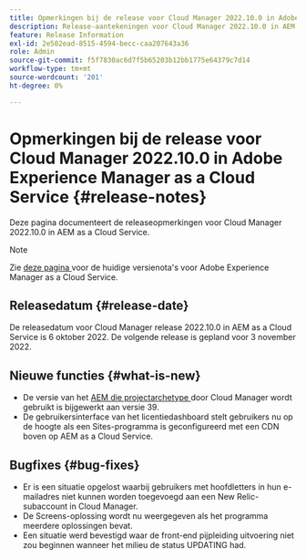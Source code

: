 ```yaml
---
title: Opmerkingen bij de release voor Cloud Manager 2022.10.0 in Adobe Experience Manager as a Cloud Service
description: Release-aantekeningen voor Cloud Manager 2022.10.0 in AEM as a Cloud Service.
feature: Release Information
exl-id: 2e502ead-8515-4594-becc-caa207643a36
role: Admin
source-git-commit: f5f7830ac6d7f5b65203b12bb1775e64379c7d14
workflow-type: tm+mt
source-wordcount: '201'
ht-degree: 0%

---
```


# Opmerkingen bij de release voor Cloud Manager 2022.10.0 in Adobe Experience Manager as a Cloud Service {#release-notes}

Deze pagina documenteert de releaseopmerkingen voor Cloud Manager 2022.10.0 in AEM as a Cloud Service.

>[!NOTE]
>
>Zie [ deze pagina ](/help/release-notes/release-notes-cloud/release-notes-current.md) voor de huidige versienota&#39;s voor Adobe Experience Manager as a Cloud Service.

## Releasedatum {#release-date}

De releasedatum voor Cloud Manager release 2022.10.0 in AEM as a Cloud Service is 6 oktober 2022. De volgende release is gepland voor 3 november 2022.

## Nieuwe functies {#what-is-new}

* De versie van het [ AEM die projectarchetype ](https://experienceleague.adobe.com/nl/docs/experience-manager-core-components/using/developing/archetype/overview) door Cloud Manager wordt gebruikt is bijgewerkt aan versie 39.
* De gebruikersinterface van het licentiedashboard stelt gebruikers nu op de hoogte als een Sites-programma is geconfigureerd met een CDN boven op AEM as a Cloud Service.

## Bugfixes {#bug-fixes}

* Er is een situatie opgelost waarbij gebruikers met hoofdletters in hun e-mailadres niet kunnen worden toegevoegd aan een New Relic-subaccount in Cloud Manager.
* De Screens-oplossing wordt nu weergegeven als het programma meerdere oplossingen bevat.
* Een situatie werd bevestigd waar de front-end pijpleiding uitvoering niet zou beginnen wanneer het milieu de status UPDATING had.

